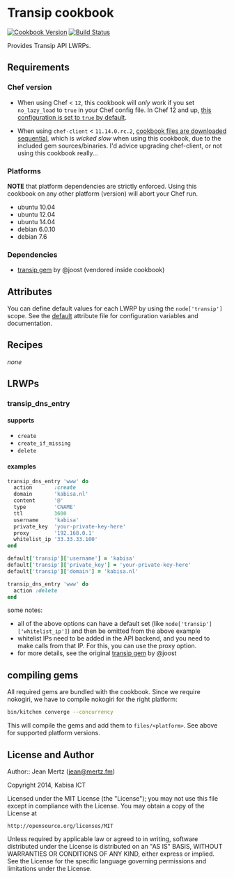 # Transip cookbook

[![Cookbook Version](https://img.shields.io/cookbook/v/transip.svg?style=flat)][transip]
[![Build Status](http://img.shields.io/travis/kabisa-cookbooks/transip.svg?style=flat)][travis]

Provides Transip API LWRPs.

[transip]: https://supermarket.getchef.com/cookbooks/transip
[travis]: http://travis-ci.org/kabisa-cookbooks/transip

## Requirements

### Chef version

* When using Chef < `12`, this cookbook will *only* work if you set
  `no_lazy_load` to `true` in your Chef config file. In Chef 12 and up, [this
  configuration is set to `true` by default][no_lazy_load].

* When using `chef-client` < `11.14.0.rc.2`, [cookbook files are downloaded
  sequential][sequential], which is *wicked slow* when using this cookbook, due
  to the included gem sources/binaries. I'd advice upgrading chef-client, or not
  using this cookbook really...

[no_lazy_load]: https://github.com/opscode/chef/blob/b75e1de72453e20312dcdc1ea1a480c048ee59a9/RELEASE_NOTES.md#changed-no_lazy_load-config-default-to-true
[sequential]: https://tickets.opscode.com/browse/CHEF-4423

### Platforms

**NOTE** that platform dependencies are strictly enforced. Using this cookbook
on any other platform (version) will abort your Chef run.

* ubuntu 10.04
* ubuntu 12.04
* ubuntu 14.04
* debian 6.0.10
* debian 7.6

### Dependencies

* [transip gem][] by @joost (vendored inside cookbook)

[transip gem]: https://github.com/joost/transip

## Attributes

You can define default values for each LWRP by using the `node['transip']`
scope. See the [default][] attribute file for configuration variables and
documentation.

[default]: attributes/default.rb

## Recipes

*none*

## LRWPs

### transip_dns_entry

#### supports

* `create`
* `create_if_missing`
* `delete`

#### examples

```ruby
transip_dns_entry 'www' do
  action       :create
  domain       'kabisa.nl'
  content      '@'
  type         'CNAME'
  ttl          3600
  username     'kabisa'
  private_key  'your-private-key-here'
  proxy        '192.168.0.1'
  whitelist_ip '33.33.33.100'
end
```

```ruby
default['transip']['username'] = 'kabisa'
default['transip']['private_key'] = 'your-private-key-here'
default['transip']['domain'] = 'kabisa.nl'

transip_dns_entry 'www' do
  action :delete
end
```

some notes:

* all of the above options can have a default set (like
  `node['transip']['whitelist_ip']`) and then be omitted from the above example
* whitelist IPs need to be added in the API backend, and you need to make calls
  from that IP. For this, you can use the proxy option.
* for more details, see the original [transip gem][] by @joost

## compiling gems

All required gems are bundled with the cookbook. Since we require nokogiri, we
have to compile nokogiri for the right platform:

```bash
bin/kitchen converge --concurrency
```

This will compile the gems and add them to `files/<platform>`. See above for
supported platform versions.

## License and Author

Author:: Jean Mertz (<jean@mertz.fm>)

Copyright 2014, Kabisa ICT

Licensed under the MIT License (the "License");
you may not use this file except in compliance with the License.
You may obtain a copy of the License at

    http://opensource.org/licenses/MIT

Unless required by applicable law or agreed to in writing, software distributed
under the License is distributed on an "AS IS" BASIS, WITHOUT WARRANTIES OR
CONDITIONS OF ANY KIND, either express or implied. See the License for the
specific language governing permissions and limitations under the License.
